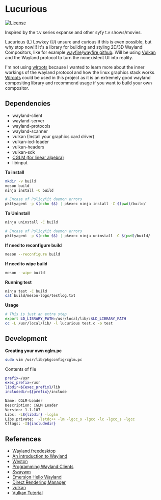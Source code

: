 # Lucurious
[![License](https://img.shields.io/badge/license-MIT-brightgreen.svg)](#license)

Inspired by the t.v series expanse and other syfy t.v shows/movies.

Lucurious (L) Lowkey (U) unsure and curious if this is even possible, but why stop now!!! It\'s a library for building and styling 2D/3D Wayland Compositors, like for example [wayfire](https://wayfire.org/)/[wayfire github](https://github.com/WayfireWM/wayfire). Will be using [Vulkan](https://vulkan.lunarg.com) and the Wayland protocol to turn the nonexistent UI into reality.

I'm not using [wlroots](https://github.com/swaywm/wlroots) because I wanted to learn more about the inner workings of the wayland protocol and how the linux graphics stack works. [Wlroots](https://github.com/swaywm/wlroots) could be used in this project as it is an extremely good wayland compositing library and recommend usage if you want to build your own compositor.

## Dependencies
* wayland-client
* wayland-server
* wayland-protocols
* wayland-scanner
* vulkan (Install your graphics card driver)
* vulkan-icd-loader
* vulkan-headers
* vulkan-sdk
* [CGLM (for linear algebra)](https://github.com/recp/cglm)
* libinput

**To install**
```bash
mkdir -v build
meson build
ninja install -C build

# Encase of PolicyKit daemon errors
pkttyagent -p $(echo $$) | pkexec ninja install -C $(pwd)/build/
```

**To Uninstall**
```bash
ninja uninstall -C build

# Encase of PolicyKit daemon errors
pkttyagent -p $(echo $$) | pkexec ninja uninstall -C $(pwd)/build/
```

**If need to reconfigure build**
```bash
meson --reconfigure build
```

**If need to wipe build**
```bash
meson --wipe build
```

**Running test**
```bash
ninja test -C build
cat build/meson-logs/testlog.txt
```

**Usage**
```bash
# This is just an extra step
export LD_LIBRARY_PATH=/usr/local/lib/:$LD_LIBRARY_PATH
cc -L /usr/local/lib/ -l lucurious test.c -o test
```

## Development

**Creating your own cglm.pc**
```bash
sudo vim /usr/lib/pkgconfig/cglm.pc
```
Contents of file
```bash
prefix=/usr
exec_prefix=/usr
libdir=${exec_prefix}/lib
includedir=${prefix}/include

Name: CGLM-Loader
Description: CGLM Loader
Version: 1.1.107
Libs: -L${libdir} -lcglm
Libs.private:  -lstdc++ -lm -lgcc_s -lgcc -lc -lgcc_s -lgcc
Cflags: -I${includedir}
```

## References
* [Wayland freedesktop](https://wayland.freedesktop.org/)
* [An introduction to Wayland](https://drewdevault.com/2017/06/10/Introduction-to-Wayland.html)
* [Weston](https://github.com/wayland-project/weston)
* [Programming Wayland Clients](https://jan.newmarch.name/Wayland/index.html)
* [Swaywm](https://github.com/swaywm)
* [Emersion Hello Wayland](https://github.com/emersion/hello-wayland)
* [Direct Rendering Manager](https://dri.freedesktop.org/wiki/DRM/)
* [vulkan](https://vulkan.lunarg.com)
* [Vulkan Tutorial](https://vulkan-tutorial.com/)
